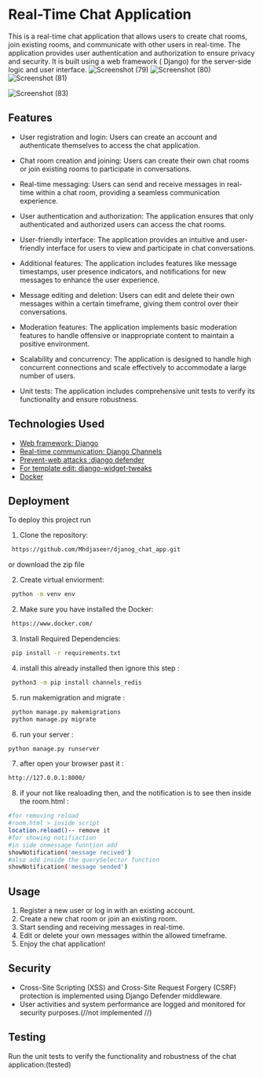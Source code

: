 
# Real-Time Chat Application

This is a real-time chat application that allows users to create chat rooms, join existing rooms, and communicate with other users in real-time. The application provides user authentication and authorization to ensure privacy and security. It is built using a web framework ( Django) for the server-side logic and user interface.
![Screenshot (79)](https://github.com/Mhdjaseer/Django_Chat_App/assets/98450786/ddc755cb-cc15-4874-a431-a2dec598e4e0)
![Screenshot (80)](https://github.com/Mhdjaseer/Django_Chat_App/assets/98450786/5093a1d4-97b6-455e-b936-3bdd1986de62)
![Screenshot (81)](https://github.com/Mhdjaseer/Django_Chat_App/assets/98450786/1be992fe-58df-46eb-b942-17099aa95ffd)

![Screenshot (83)](https://github.com/Mhdjaseer/Django_Chat_App/assets/98450786/87fc3b89-eca1-497a-a385-112234f57614)



## Features

* User registration and login: Users can create an account and authenticate themselves to access the chat application.

* Chat room creation and joining: Users can create their own chat rooms or join existing rooms to participate in conversations.
* Real-time messaging: Users can send and receive messages in real-time within a chat room, providing a seamless communication experience.
* User authentication and authorization: The application ensures that only authenticated and authorized users can access the chat rooms.
* User-friendly interface: The application provides an intuitive and user-friendly interface for users to view and participate in chat conversations.
* Additional features: The application includes features like message timestamps, user presence indicators, and notifications for new messages to enhance the user experience.
* Message editing and deletion: Users can edit and delete their own messages within a certain timeframe, giving them control over their conversations.
* Moderation features: The application implements basic moderation features to handle offensive or inappropriate content to maintain a positive environment.
* Scalability and concurrency: The application is designed to handle high concurrent connections and scale effectively to accommodate a large number of users.
* Unit tests: The application includes comprehensive unit tests to verify its functionality and ensure robustness.

## Technologies Used

 - [Web framework: Django](https://www.djangoproject.com/)
 - [Real-time communication: Django Channels](https://channels.readthedocs.io/en/stable/)
 - [Prevent-web attacks :django defender](https://django-defender.readthedocs.io/en/latest/)
 - [For template edit: django-widget-tweaks](https://pypi.org/project/django-widget-tweaks/)
 - [Docker](https://www.docker.com/)

## Deployment

To deploy this project run


1. Clone the repository:

```bash
 https://github.com/Mhdjaseer/djanog_chat_app.git
```
or download the zip file 

2. Create virtual enviorment:

```bash
 python -m venv env
```
2. Make sure you have installed the Docker:

```bash
 https://www.docker.com/
```
3. Install Required Dependencies:

```bash
 pip install -r requirements.txt

```
4. install this already installed then ignore this step :

```bash
 python3 -m pip install channels_redis

```
5. run makemigration and migrate :

```bash
 python manage.py makemigrations
 python manage.py migrate

```
6. run your server :

```bash
python manage.py runserver 

```
7. after open your browser past it  :

```bash
http://127.0.0.1:8000/

```

8. if your not like realoading then, and the notification is to see then inside the room.html   :

```bash
#for removing reload 
#room.html > inside script  
location.reload()-- remove it
#for showing notifiaction 
#in side onmessage funntion add
showNotification('message recived')
#also add inside the querySelector function 
showNotification('message sended')

```


## Usage

1. Register a new user or log in with an existing account.
2. Create a new chat room or join an existing room.
3. Start sending and receiving messages in real-time.
4. Edit or delete your own messages within the allowed timeframe.
5. Enjoy the chat application!

## Security

- Cross-Site Scripting (XSS) and Cross-Site Request Forgery (CSRF) protection is implemented using Django Defender middleware.
- User activities and system performance are logged and monitored for security purposes.(//not implemented //)

## Testing

Run the unit tests to verify the functionality and robustness of the chat application:(tested)

